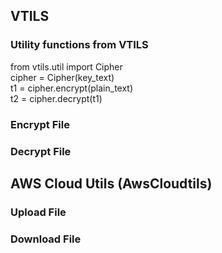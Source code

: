 ## VTILS

### Utility functions from VTILS  
  

from vtils.util import Cipher  
cipher = Cipher(key_text)  
t1 = cipher.encrypt(plain_text)  
t2 = cipher.decrypt(t1)  


### Encrypt File  



### Decrypt File  



## AWS Cloud Utils (AwsCloudtils) 

### Upload File  

### Download File  





